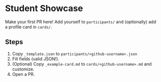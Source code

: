 # Student Showcase

Make your first PR here! Add yourself to `participants/` and (optionally) add a profile card in `cards/`.

## Steps
1. Copy `_template.json` to `participants/<github-username>.json`
2. Fill fields (valid JSON!).
3. (Optional) Copy `_example-card.md` to `cards/<github-username>.md` and customize.
4. Open a PR.
